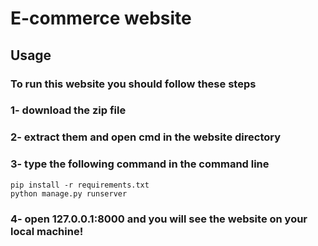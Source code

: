 # E-commerce website

## Usage

### To run this website you should follow these steps

### 1- download the zip file
### 2- extract them and open cmd in the website directory
### 3- type the following command in the command line

    pip install -r requirements.txt
    python manage.py runserver
### 4- open 127.0.0.1:8000 and you will see the website on your local machine!

